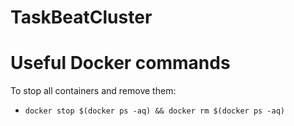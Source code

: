 # TaskBeatCluster


# Useful Docker commands


To stop all containers and remove them:

- ```docker stop $(docker ps -aq) && docker rm $(docker ps -aq)```
